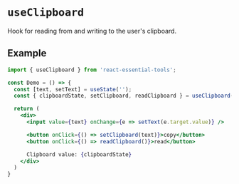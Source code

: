 # `useClipboard`

Hook for reading from and writing to the user's clipboard.

## Example

```jsx
import { useClipboard } from 'react-essential-tools';

const Demo = () => {
  const [text, setText] = useState('');
  const { clipboardState, setClipboard, readClipboard } = useClipboard();

  return (
    <div>
      <input value={text} onChange={e => setText(e.target.value)} />

      <button onClick={() => setClipboard(text)}>copy</button>
      <button onClick={() => readClipboard()}>read</button>

      Clipboard value: {clipboardState}
    </div>
  )
}

```